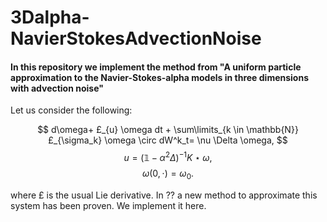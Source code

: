# 3Dalpha-NavierStokesAdvectionNoise

#### In this repository we implement the method from "A uniform particle approximation to the Navier-Stokes-alpha models in three dimensions with advection noise"

Let us consider the following:

$$
d\omega+ £_{u} \omega dt + \sum\limits_{k \in \mathbb{N}} £_{\sigma_k} \omega \circ dW^k_t= \nu \Delta \omega,
$$
$$
u = (\mathbb{1} - \alpha^2 \Delta)^{-1} K \star \omega,
$$
$$
\omega(0, \cdot) = \omega_0.
$$

where $£$ is the usual Lie derivative. In ?? a new method to approximate this system has been proven. We implement it here.
